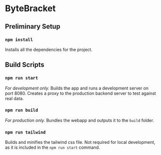 # ByteBracket

## Preliminary Setup

### `npm install`

Installs all the dependencies for the project.

## Build Scripts

### `npm run start`

_For development only._ Builds the app and runs a development server on port 8080. Creates a proxy to the production backend server to test against real data.

### `npm run build`

_For production only._ Bundles the webapp and outputs it to the `build` folder.

### `npm run tailwind`

Builds and minifies the tailwind css file. Not required for local development, as it is included in the `npm run start` command.
